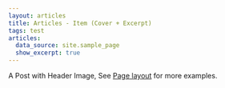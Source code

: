 ```yaml
---
layout: articles
title: Articles - Item (Cover + Excerpt)
tags: test
articles:
  data_source: site.sample_page
  show_excerpt: true
---
```


A Post with Header Image, See [Page layout](https://tianqi.name/jekyll-TeXt-theme/samples.html#page-layout) for more examples.

<!--more-->
